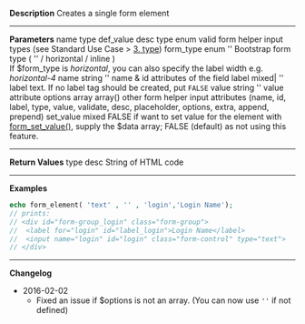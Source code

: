**Description**
Creates a single form element

--------
**Parameters**
name	type	def_value	desc
type	enum		valid form helper input types (see Standard Use Case > [3. type](#3-type))
form_type	enum	''	Bootstrap form type ( '' / horizontal / inline ) <br> If $form_type is *horizontal*, you can also specify the label width e.g. *horizontal-4*
name	string	''	name & id attributes of the field
label	mixed| ''	label text. If no label tag should be created, put `FALSE`
value	string	''	value attribute
options	array	array()	other form helper input attributes (name, id, label, type, value, validate, desc, placeholder, options, extra, append, prepend)
set_value	mixed	FALSE	if want to set value for the element with [form_set_value()](#form_set_value), supply the $data array; FALSE (default) as not using this feature.

--------
**Return Values**
type	desc
String	of HTML code

--------
**Examples**

```php
echo form_element( 'text' , '' , 'login','Login Name');
// prints:
// <div id="form-group_login" class="form-group">
// 	<label for="login" id="label_login">Login Name</label>
// 	<input name="login" id="login" class="form-control" type="text">
// </div>
```

--------
**Changelog**
- 2016-02-02
	- Fixed an issue if $options is not an array. (You can now use `''` if not defined)
